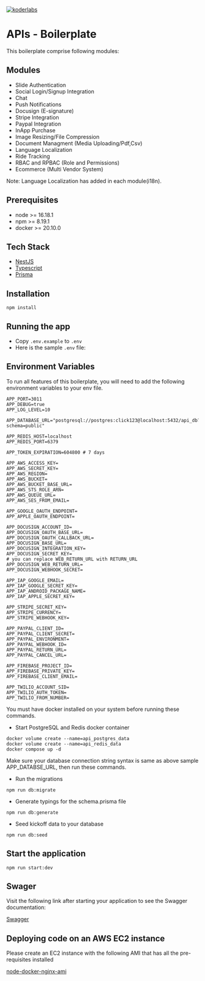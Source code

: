 <a href="https://www.koderlabs.com/" target="_blank" rel="noopener">
<img src="https://www.koderlabs.com/assets/img/logo/new-logo.png" title="koderlabs" />
</a>

# APIs - Boilerplate

This boilerplate comprise following modules:
## Modules
- Slide Authentication
- Social Login/Signup Integration 
- Chat
- Push Notifications
- Docusign (E-signature)
- Stripe Integration
- Paypal Integration
- InApp Purchase
- Image Resizing/File Compression
- Document Managment (Media Uploading/Pdf,Csv)
- Language Localization
- Ride Tracking
- RBAC and RPBAC (Role and Permissions)
- Ecommerce (Multi Vendor System)

Note: Language Localization has added in each module(i18n).

## Prerequisites
- node >= 16.18.1
- npm  >= 8.19.1
- docker >= 20.10.0

## Tech Stack

-   [NestJS](https://docs.nestjs.com/)
-   [Typescript](https://www.typescriptlang.org/docs/handbook/)
-   [Prisma](https://www.prisma.io/docs/)

## Installation

```
npm install
```

## Running the app

-   Copy `.env.example` to `.env`
-   Here is the sample `.env` file:

## Environment Variables

To run all features of this boilerplate, you will need to add the following environment variables to your env file.

```
APP_PORT=3011
APP_DEBUG=true
APP_LOG_LEVEL=10

APP_DATABASE_URL="postgresql://postgres:click123@localhost:5432/api_db?schema=public"

APP_REDIS_HOST=localhost
APP_REDIS_PORT=6379

APP_TOKEN_EXPIRATION=604800 # 7 days

APP_AWS_ACCESS_KEY=
APP_AWS_SECRET_KEY=
APP_AWS_REGION=
APP_AWS_BUCKET=
APP_AWS_BUCKET_BASE_URL=
APP_AWS_STS_ROLE_ARN=
APP_AWS_QUEUE_URL=
APP_AWS_SES_FROM_EMAIL=

APP_GOOGLE_OAUTH_ENDPOINT=
APP_APPLE_OAUTH_ENDPOINT=

APP_DOCUSIGN_ACCOUNT_ID=
APP_DOCUSIGN_OAUTH_BASE_URL=
APP_DOCUSIGN_OAUTH_CALLBACK_URL=
APP_DOCUSIGN_BASE_URL=
APP_DOCUSIGN_INTEGRATION_KEY=
APP_DOCUSIGN_SECRET_KEY=
# you can replace WEB_RETURN_URL with RETURN_URL
APP_DOCUSIGN_WEB_RETURN_URL= 
APP_DOCUSIGN_WEBHOOK_SECRET=

APP_IAP_GOOGLE_EMAIL=
APP_IAP_GOOGLE_SECRET_KEY=
APP_IAP_ANDROID_PACKAGE_NAME=
APP_IAP_APPLE_SECRET_KEY=

APP_STRIPE_SECRET_KEY=
APP_STRIPE_CURRENCY=
APP_STRIPE_WEBHOOK_KEY=

APP_PAYPAL_CLIENT_ID=
APP_PAYPAL_CLIENT_SECRET=
APP_PAYPAL_ENVIRONMENT=
APP_PAYPAL_WEBHOOK_ID=
APP_PAYPAL_RETURN_URL=
APP_PAYPAL_CANCEL_URL=

APP_FIREBASE_PROJECT_ID=
APP_FIREBASE_PRIVATE_KEY=
APP_FIREBASE_CLIENT_EMAIL=

APP_TWILIO_ACCOUNT_SID=
APP_TWILIO_AUTH_TOKEN=
APP_TWILIO_FROM_NUMBER=
```
You must have docker installed on your system before running these commands.

-   Start PostgreSQL and Redis docker container

```
docker volume create --name=api_postgres_data
docker volume create --name=api_redis_data
docker compose up -d
```
Make sure your database connection string syntax is same as above sample APP_DATABSE_URL, then run these commands.

-   Run the migrations

```
npm run db:migrate
```

-   Generate typings for the schema.prisma file

```
npm run db:generate
```

-   Seed kickoff data to your database

```
npm run db:seed
```

## Start the application

```
npm run start:dev
```

## Swager

Visit the following link after starting your application to see the Swagger documentation:

[Swagger](http://localhost:3011/v1/api)

## Deploying code on an AWS EC2 instance

Please create an EC2 instance with the following AMI that has all the pre-requisites installed

[node-docker-nginx-ami](https://us-east-1.console.aws.amazon.com/ec2/home?region=us-east-1#ImageDetails:imageId=ami-0e3e8d17e834d404c)
